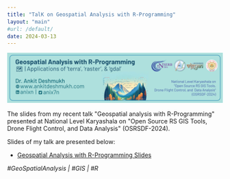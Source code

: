 ```yaml
---
title: "TalK on Geospatial Analysis with R-Programming"
layout: "main"
#url: /default/
date: 2024-03-13
---
```

![header](Outline.png)

The slides from my recent talk "Geospatial analysis with R-Programming" presented at National Level Karyashala on "Open Source RS GIS Tools, Drone Flight Control, and  Data Analysis" (OSRSDF-2024).

Slides of my talk are presented below:
- [Geospatial Analysis with R-Programming Slides ](/Slides/2024031_Geospatial_Analysis_with_R/SlidesFile/Slides.html)

*#GeoSpatialAnalysis | #GIS | #R*
